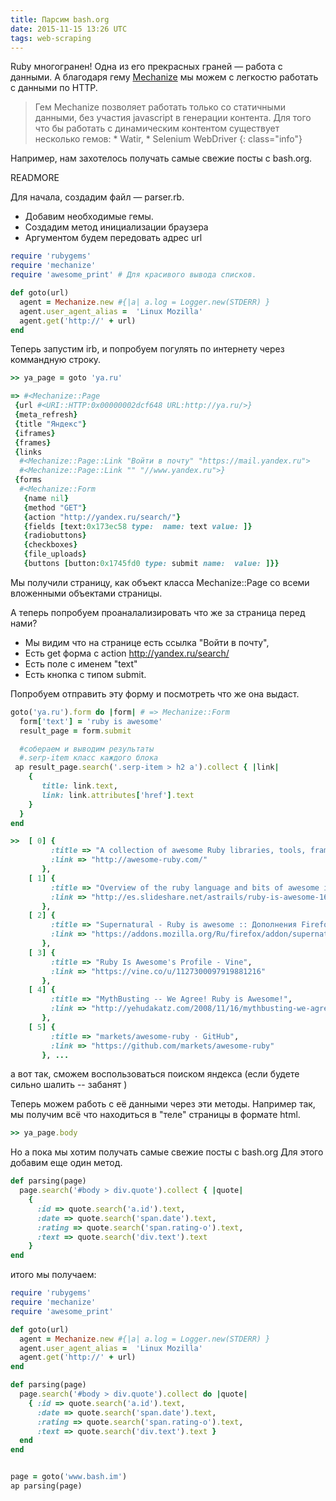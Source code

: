 ```yaml
---
title: Парсим bash.org
date: 2015-11-15 13:26 UTC
tags: web-scraping
---
```



Ruby многогранен! Одна из его прекрасных граней — работа с данными.
А благодаря гему [Mechanize]('https://github.com/sparklemotion/mechanize') мы можем с легкостю работать с данными по HTTP.

> Гем Mechanize позволяет работать только со статичными данными, без участия javascript в генерации контента.
Для того что бы работать с динамическим контентом существует несколько гемов:
>       * Watir,
>       * Selenium WebDriver
{: class="info"}


Например, нам захотелось получать самые свежие посты с bash.org.

READMORE

Для начала, создадим файл — parser.rb.

 * Добавим необходимые гемы.
 * Создадим метод инициализации браузера
 * Аргументом будем передовать адрес url

~~~ruby
require 'rubygems'
require 'mechanize'
require 'awesome_print' # Для красивого вывода списков.

def goto(url)
  agent = Mechanize.new #{|a| a.log = Logger.new(STDERR) } 
  agent.user_agent_alias =  'Linux Mozilla'
  agent.get('http://' + url)
end
~~~

Теперь запустим irb, и попробуем погулять по интернету через коммандную строку.

~~~ruby
>> ya_page = goto 'ya.ru'

=> #<Mechanize::Page
 {url #<URI::HTTP:0x00000002dcf648 URL:http://ya.ru/>}
 {meta_refresh}
 {title "Яндекс"}
 {iframes}
 {frames}
 {links
  #<Mechanize::Page::Link "Войти в почту" "https://mail.yandex.ru">
  #<Mechanize::Page::Link "" "//www.yandex.ru">}
 {forms
  #<Mechanize::Form
   {name nil}
   {method "GET"}
   {action "http://yandex.ru/search/"}
   {fields [text:0x173ec58 type:  name: text value: ]}
   {radiobuttons}
   {checkboxes}
   {file_uploads}
   {buttons [button:0x1745fd0 type: submit name:  value: ]}}
~~~

Мы получили страницу, как объект класса Mechanize::Page со всеми вложенными объектами страницы.

А теперь попробуем проаналализировать что же за страница перед нами?

   * Мы видим что на странице есть ссылка "Войти в почту",
   * Есть get форма с action  http://yandex.ru/search/
   * Есть поле с именем "text"
   * Есть кнопка с типом submit.




Попробуем отправить эту форму и посмотреть что же она выдаст.

~~~ruby
goto('ya.ru').form do |form| # => Mechanize::Form
  form['text'] = 'ruby is awesome'
  result_page = form.submit

  #собераем и выводим результаты
  #.serp-item класс каждого блока
 ap result_page.search('.serp-item > h2 a').collect { |link|
    {
       title: link.text,
       link: link.attributes['href'].text
    }
  }
end
~~~

~~~ruby
>>  [ 0] {
         :title => "A collection of awesome Ruby libraries, tools, frameworks...",
         :link => "http://awesome-ruby.com/"
       },
    [ 1] {
         :title => "Overview of the ruby language and bits of awesome it gives...",
         :link => "http://es.slideshare.net/astrails/ruby-is-awesome-16466895"
       },
    [ 2] {
         :title => "Supernatural - Ruby is awesome :: Дополнения Firefox",
         :link => "https://addons.mozilla.org/Ru/firefox/addon/supernatural-ruby-is-awesome/"
       },
    [ 3] {
         :title => "Ruby Is Awesome's Profile - Vine",
         :link => "https://vine.co/u/1127300097919881216"
       },
    [ 4] {
         :title => "MythBusting -- We Agree! Ruby is Awesome!",
         :link => "http://yehudakatz.com/2008/11/16/mythbusting-we-agree-ruby-is-awesome/"
       },
    [ 5] {
         :title => "markets/awesome-ruby · GitHub",
         :link => "https://github.com/markets/awesome-ruby"
       }, ...
~~~




а вот так, сможем воспользоваться поиском яндекса (если будете сильно шалить -- забанят )



Теперь можем работь с её данными через эти методы.
Например так, мы получим всё что находиться в "теле" страницы в формате html.

~~~ruby
>> ya_page.body
~~~






Но а пока мы хотим получать самые свежие посты с bash.org
Для этого добавим еще один метод.

~~~ruby
def parsing(page)
  page.search('#body > div.quote').collect { |quote|
    {
      :id => quote.search('a.id').text,
      :date => quote.search('span.date').text,
      :rating => quote.search('span.rating-o').text,
      :text => quote.search('div.text').text
    }
end
~~~



итого мы получаем:

~~~ruby
require 'rubygems'
require 'mechanize'
require 'awesome_print'

def goto(url)
  agent = Mechanize.new #{|a| a.log = Logger.new(STDERR) }
  agent.user_agent_alias =  'Linux Mozilla'
  agent.get('http://' + url)
end

def parsing(page)
  page.search('#body > div.quote').collect do |quote|
    { :id => quote.search('a.id').text,
      :date => quote.search('span.date').text,
      :rating => quote.search('span.rating-o').text,
      :text => quote.search('div.text').text }
  end
end


page = goto('www.bash.im')
ap parsing(page)
~~~